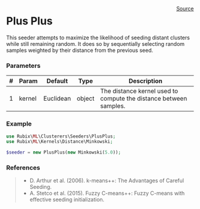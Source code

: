 <span style="float:right;"><a href="https://github.com/RubixML/RubixML/blob/master/src/Clusterers/Seeders/PlusPlus.php">Source</a></span>

# Plus Plus
This seeder attempts to maximize the likelihood of seeding distant clusters while still remaining random. It does so by sequentially selecting random samples weighted by their distance from the previous seed.

### Parameters
| # | Param | Default | Type | Description |
|---|---|---|---|---|
| 1 | kernel | Euclidean | object | The distance kernel used to compute the distance between samples. |

### Example
```php
use Rubix\ML\Clusterers\Seeders\PlusPlus;
use Rubix\ML\Kernels\Distance\Minkowski;

$seeder = new PlusPlus(new Minkowski(5.0));
```

### References
>- D. Arthur et al. (2006). k-means++: The Advantages of Careful Seeding.
>- A. Stetco et al. (2015). Fuzzy C-means++: Fuzzy C-means with effective seeding initialization.